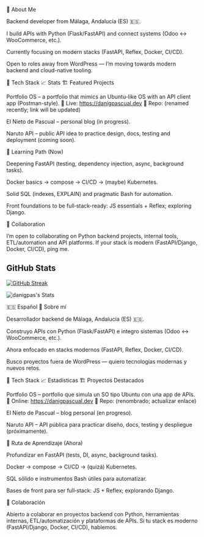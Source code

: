 🚀 About Me

Backend developer from Málaga, Andalucía (ES) 🇪🇸.

I build APIs with Python (Flask/FastAPI) and connect systems (Odoo ↔️ WooCommerce, etc.).

Currently focusing on modern stacks (FastAPI, Reflex, Docker, CI/CD).

Open to roles away from WordPress — I’m moving towards modern backend and cloud-native tooling.

🧠 Tech Stack
📈 Stats
🏗️ Featured Projects

Portfolio OS – a portfolio that mimics an Ubuntu-like OS with an API client app (Postman-style).
🔗 Live: https://danigpascual.dev
🔧 Repo: (renamed recently; link will be updated)

El Nieto de Pascual – personal blog (in progress).

Naruto API – public API idea to practice design, docs, testing and deployment (coming soon).

🎯 Learning Path (Now)

Deepening FastAPI (testing, dependency injection, async, background tasks).

Docker basics → compose → CI/CD → (maybe) Kubernetes.

Solid SQL (indexes, EXPLAIN) and pragmatic Bash for automation.

Front foundations to be full‑stack-ready: JS essentials + Reflex; exploring Django.

🤝 Collaboration

I’m open to collaborating on Python backend projects, internal tools, ETL/automation and API platforms.
If your stack is modern (FastAPI/Django, Docker, CI/CD), ping me.

## GitHub Stats


[![GitHub Streak](https://github-readme-streak-stats.herokuapp.com?user=danigpas&theme=highcontrast)](https://git.io/streak-stats)

![danigpas's Stats](https://github-readme-stats.vercel.app/api?username=danigpas&theme=highcontrast&show_icons=true&hide_border=true&count_private=true)

🇪🇸 Español
🚀 Sobre mí

Desarrollador backend de Málaga, Andalucía (ES) 🇪🇸.

Construyo APIs con Python (Flask/FastAPI) e integro sistemas (Odoo ↔️ WooCommerce, etc.).

Ahora enfocado en stacks modernos (FastAPI, Reflex, Docker, CI/CD).

Busco proyectos fuera de WordPress — quiero tecnologías modernas y nuevos retos.

🧠 Tech Stack
📈 Estadísticas
🏗️ Proyectos Destacados

Portfolio OS – portfolio que simula un SO tipo Ubuntu con una app de APIs.
🔗 Online: https://danigpascual.dev
🔧 Repo: (renombrado; actualizar enlace)

El Nieto de Pascual – blog personal (en progreso).

Naruto API – API pública para practicar diseño, docs, testing y despliegue (próximamente).

🎯 Ruta de Aprendizaje (Ahora)

Profundizar en FastAPI (tests, DI, async, background tasks).

Docker → compose → CI/CD → (quizá) Kubernetes.

SQL sólido e instrumentos Bash útiles para automatizar.

Bases de front para ser full‑stack: JS + Reflex; explorando Django.

🤝 Colaboración

Abierto a colaborar en proyectos backend con Python, herramientas internas, ETL/automatización y plataformas de APIs.
Si tu stack es moderno (FastAPI/Django, Docker, CI/CD), hablemos.
 

